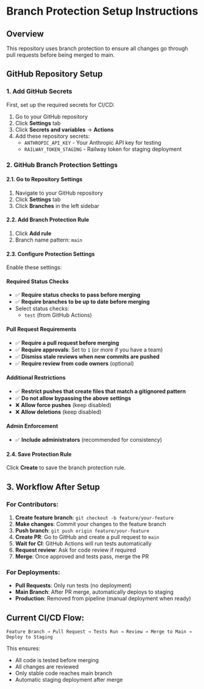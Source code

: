 # Branch Protection Setup Instructions

## Overview
This repository uses branch protection to ensure all changes go through pull requests before being merged to main.

## GitHub Repository Setup

### 1. Add GitHub Secrets
First, set up the required secrets for CI/CD:

1. Go to your GitHub repository
2. Click **Settings** tab
3. Click **Secrets and variables** → **Actions**
4. Add these repository secrets:
   - `ANTHROPIC_API_KEY` - Your Anthropic API key for testing
   - `RAILWAY_TOKEN_STAGING` - Railway token for staging deployment

### 2. GitHub Branch Protection Settings

#### 2.1. Go to Repository Settings
1. Navigate to your GitHub repository
2. Click **Settings** tab
3. Click **Branches** in the left sidebar

#### 2.2. Add Branch Protection Rule
1. Click **Add rule**
2. Branch name pattern: `main`

#### 2.3. Configure Protection Settings
Enable these settings:

#### Required Status Checks
- ✅ **Require status checks to pass before merging**
- ✅ **Require branches to be up to date before merging**
- Select status checks:
  - `test` (from GitHub Actions)

#### Pull Request Requirements
- ✅ **Require a pull request before merging**
- ✅ **Require approvals**: Set to `1` (or more if you have a team)
- ✅ **Dismiss stale reviews when new commits are pushed**
- ✅ **Require review from code owners** (optional)

#### Additional Restrictions
- ✅ **Restrict pushes that create files that match a gitignored pattern**
- ✅ **Do not allow bypassing the above settings**
- ❌ **Allow force pushes** (keep disabled)
- ❌ **Allow deletions** (keep disabled)

#### Admin Enforcement
- ✅ **Include administrators** (recommended for consistency)

#### 2.4. Save Protection Rule
Click **Create** to save the branch protection rule.

## 3. Workflow After Setup

### For Contributors:
1. **Create feature branch**: `git checkout -b feature/your-feature`
2. **Make changes**: Commit your changes to the feature branch
3. **Push branch**: `git push origin feature/your-feature`
4. **Create PR**: Go to GitHub and create a pull request to `main`
5. **Wait for CI**: GitHub Actions will run tests automatically
6. **Request review**: Ask for code review if required
7. **Merge**: Once approved and tests pass, merge the PR

### For Deployments:
- **Pull Requests**: Only run tests (no deployment)
- **Main Branch**: After PR merge, automatically deploys to staging
- **Production**: Removed from pipeline (manual deployment when ready)

## Current CI/CD Flow:
```
Feature Branch → Pull Request → Tests Run → Review → Merge to Main → Deploy to Staging
```

This ensures:
- All code is tested before merging
- All changes are reviewed
- Only stable code reaches main branch
- Automatic staging deployment after merge
